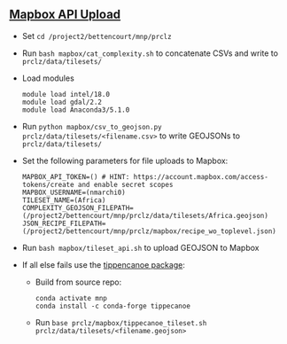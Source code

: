 
## [Mapbox API Upload](https://docs.mapbox.com/api/maps/#tilesets) ##

* Set `cd /project2/bettencourt/mnp/prclz`
* Run `bash mapbox/cat_complexity.sh` to concatenate CSVs and write to `prclz/data/tilesets/`
* Load modules
    ```
    module load intel/18.0
    module load gdal/2.2
    module load Anaconda3/5.1.0
    ```
* Run `python mapbox/csv_to_geojson.py prclz/data/tilesets/<filename.csv>` to write GEOJSONs to `prclz/data/tilesets/`
* Set the following parameters for file uploads to Mapbox:
    ```
    MAPBOX_API_TOKEN=() # HINT: https://account.mapbox.com/access-tokens/create and enable secret scopes
    MAPBOX_USERNAME=(nmarchi0)
    TILESET_NAME=(Africa)
    COMPLEXITY_GEOJSON_FILEPATH=(/project2/bettencourt/mnp/prclz/data/tilesets/Africa.geojson)
    JSON_RECIPE_FILEPATH=(/project2/bettencourt/mnp/prclz/mapbox/recipe_wo_toplevel.json)
    ```
 * Run `bash mapbox/tileset_api.sh` to upload GEOJSON to Mapbox
 
 
 * If all else fails use the [tippencanoe package](https://github.com/mapbox/tippecanoe):
    * Build from source repo:
        ```
        conda activate mnp
        conda install -c conda-forge tippecanoe
        ```
    * Run `base prclz/mapbox/tippecanoe_tileset.sh prclz/data/tilesets/<filename.geojson>`
